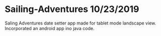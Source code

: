 # Sailing-Adventures                                10/23/2019
Saling Adventures date setter app made for tablet mode landscape view. 
Incorporated an android app ino java code. 
